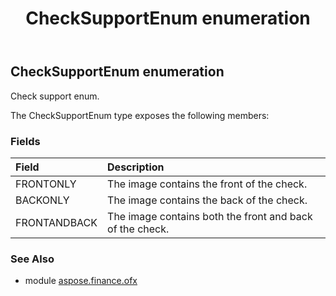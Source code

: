﻿---
title: CheckSupportEnum enumeration
second_title: Aspose.Finance for Python via .NET API References
description: 
type: docs
weight: 1090
url: /python-net/aspose.finance.ofx/checksupportenum/
is_root: false
---

## CheckSupportEnum enumeration

Check support enum.



The CheckSupportEnum type exposes the following members:

### Fields
| Field | Description |
| :- | :- |
| FRONTONLY | The image contains the front of the check. |
| BACKONLY | The image contains the back of the check. |
| FRONTANDBACK | The image contains both the front and back of the check. |


### See Also

* module [aspose.finance.ofx](../)
